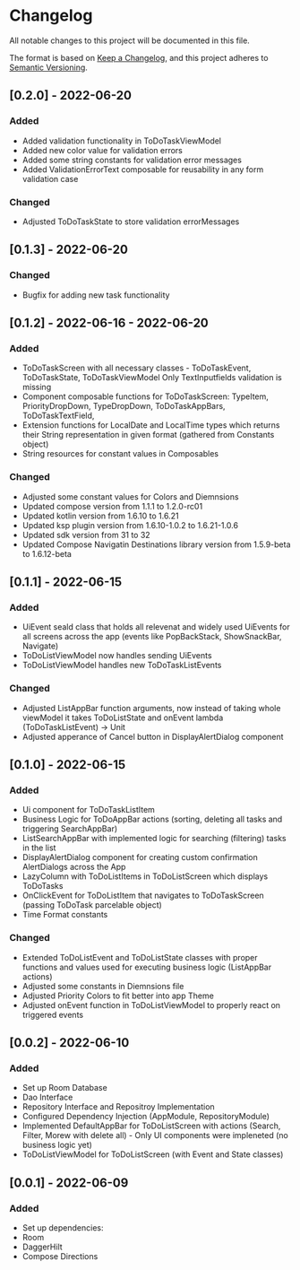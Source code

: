 # Changelog

All notable changes to this project will be documented in this file.

The format is based on [Keep a Changelog](https://keepachangelog.com/en/1.0.0/),
and this project adheres to [Semantic Versioning](https://semver.org/spec/v2.0.0.html).


## [0.2.0] - 2022-06-20

### Added
* Added validation functionality in ToDoTaskViewModel
* Added new color value for validation errors
* Added some string constants for validation error messages
* Added ValidationErrorText composable for reusability in any form validation case

### Changed
* Adjusted ToDoTaskState to store validation errorMessages

## [0.1.3] - 2022-06-20
### Changed
* Bugfix for adding new task functionality

## [0.1.2] - 2022-06-16 - 2022-06-20
### Added
* ToDoTaskScreen with all necessary classes - ToDoTaskEvent, ToDoTaskState, ToDoTaskViewModel
  Only TextInputfields validation is missing
* Component composable functions for ToDoTaskScreen: TypeItem, PriorityDropDown, TypeDropDown, ToDoTaskAppBars, ToDoTaskTextField, 
* Extension functions for LocalDate and LocalTime types which returns their String representation in given format (gathered from Constants object)
* String resources for constant values in Composables


### Changed
* Adjusted some constant values for Colors and Diemnsions
* Updated compose version from 1.1.1 to 1.2.0-rc01
* Updated kotlin version from 1.6.10 to 1.6.21
* Updated ksp plugin version from 1.6.10-1.0.2 to 1.6.21-1.0.6
* Updated sdk version from 31 to 32
* Updated Compose Navigatin Destinations library version from 1.5.9-beta to 1.6.12-beta

## [0.1.1] - 2022-06-15
### Added
* UiEvent seald class that holds all relevenat and widely used UiEvents for all screens across the app (events like PopBackStack, ShowSnackBar, Navigate)
* ToDoListViewModel now handles sending UiEvents
* ToDoListViewModel handles new ToDoTaskListEvents


### Changed
* Adjusted ListAppBar function arguments, now instead of taking whole viewModel it takes ToDoListState and onEvent lambda (ToDoTaskListEvent) -> Unit
* Adjusted apperance of Cancel button in DisplayAlertDialog component

## [0.1.0] - 2022-06-15
### Added
* Ui component for ToDoTaskListItem
* Business Logic for ToDoAppBar actions (sorting, deleting all tasks and triggering SearchAppBar)
* ListSearchAppBar with implemented logic for searching (filtering) tasks in the list
* DisplayAlertDialog component for creating custom confirmation AlertDialogs across the App
* LazyColumn with ToDoListItems in ToDoListScreen which displays ToDoTasks
* OnClickEvent for ToDoListItem that navigates to ToDoTaskScreen (passing ToDoTask parcelable object)
* Time Format constants


### Changed
* Extended ToDoListEvent and ToDoListState classes with proper functions and values used for executing business logic (ListAppBar actions)
* Adjusted some constants in Diemnsions file
* Adjusted Priority Colors to fit better into app Theme
* Adjusted onEvent function in ToDoListViewModel to properly react on triggered events


## [0.0.2] - 2022-06-10
### Added
* Set up Room Database
* Dao Interface
* Repository Interface and Repositroy Implementation
* Configured Dependency Injection (AppModule, RepositoryModule)
* Implemented DefaultAppBar for ToDoListScreen with actions (Search, Filter, Morew with delete all) - Only UI components were impleneted (no business logic yet)
* ToDoListViewModel for ToDoListScreen (with Event and State classes)


## [0.0.1] - 2022-06-09
### Added 
* Set up dependencies:
* Room 
* DaggerHilt
* Compose Directions

